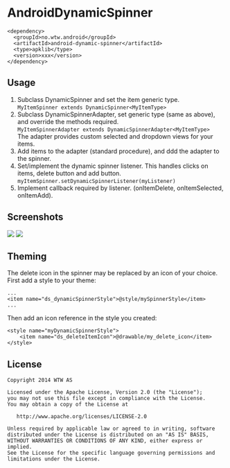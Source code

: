 AndroidDynamicSpinner
=====================

```
<dependency>
  <groupId>no.wtw.android</groupId>
  <artifactId>android-dynamic-spinner</artifactId>
  <type>apklib</type>
  <version>xxx</version>
</dependency>
```

## Usage

1. Subclass DynamicSpinner and set the item generic type.  
```MyItemSpinner extends DynamicSpinner<MyItemType>```
1. Subclass DynamicSpinnerAdapter, set generic type (same as above), and override the methods required.  
```MyItemSpinnerAdapter extends DynamicSpinnerAdapter<MyItemType> ```  
The adapter provides custom selected and dropdown views for your items. 
1. Add items to the adapter (standard procedure), and ddd the adapter to the spinner.
1. Set/implement the dynamic spinner listener. This handles clicks on items, delete button and add button.  
```myItemSpinner.setDynamicSpinnerListener(myListener) ```
1. Implement callback required by listener. (onItemDelete, onItemSelected, onItemAdd). 

## Screenshots

![](./screenshot1.png) ![](./screenshot2.png)

## Theming

The delete icon in the spinner may be replaced by an icon of your choice. First add a style to your theme:

```
...
<item name="ds_dynamicSpinnerStyle">@style/mySpinnerStyle</item>
...
```

Then add an icon reference in the style you created:

```
<style name="myDynamicSpinnerStyle">
    <item name="ds_deleteItemIcon">@drawable/my_delete_icon</item>
</style>
```


License
-------

    Copyright 2014 WTW AS

    Licensed under the Apache License, Version 2.0 (the "License");
    you may not use this file except in compliance with the License.
    You may obtain a copy of the License at

       http://www.apache.org/licenses/LICENSE-2.0

    Unless required by applicable law or agreed to in writing, software
    distributed under the License is distributed on an "AS IS" BASIS,
    WITHOUT WARRANTIES OR CONDITIONS OF ANY KIND, either express or implied.
    See the License for the specific language governing permissions and
    limitations under the License.
